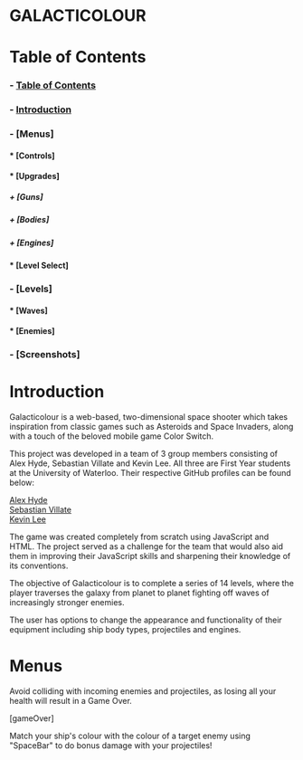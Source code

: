 # GALACTICOLOUR

# Table of Contents

### - [Table of Contents](#table-of-contents)
### - [Introduction](#introduction)
### - [Menus]
####     * [Controls]
####     * [Upgrades]
#####        + [Guns]
#####        + [Bodies]
#####        + [Engines]
####     * [Level Select]
### - [Levels]
####     * [Waves]
####     * [Enemies]
### - [Screenshots]

# Introduction

<p>Galacticolour is a web-based, two-dimensional space shooter which takes inspiration from classic
games such as Asteroids and Space Invaders, along with a touch of the beloved mobile game Color Switch.</p>

<p>This project was developed in a team of 3 group members consisting of Alex Hyde, Sebastian Villate and Kevin Lee.
All three are First Year students at the University of Waterloo. Their respective GitHub profiles can be found below:</p>

[Alex Hyde](https://github.com/Alex-Hyde)<br>
[Sebastian Villate](https://github.com/Sebvillate)<br>
[Kevin Lee](https://github.com/keeinlev)<br>

<p>The game was created completely from scratch using JavaScript and HTML. The project served as a challenge for the 
team that would also aid them in improving their JavaScript skills and sharpening their knowledge of its conventions.</p>

<p>The objective of Galacticolour is to complete a series of 14 levels, where the player traverses the galaxy from 
planet to planet fighting off waves of increasingly stronger enemies.</p>

<p>The user has options to change the appearance and functionality of their equipment including ship body types, projectiles
and engines. </p>


# Menus

<p>Avoid colliding with incoming enemies and projectiles, as losing all your health will result in a Game Over.</p>

[gameOver]

<p>Match your ship's colour with the colour of a target enemy using "SpaceBar" to do bonus damage with your projectiles!</p>